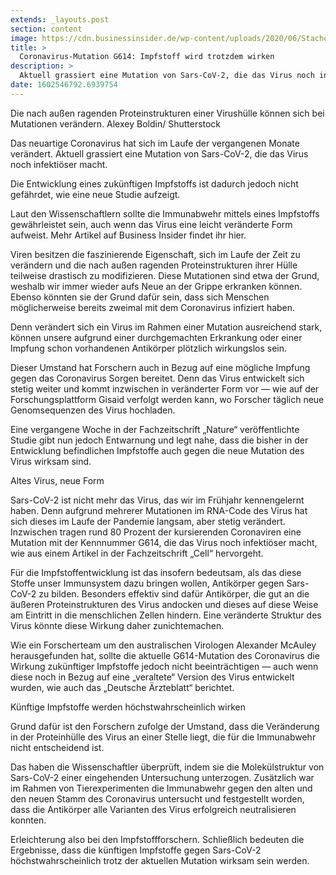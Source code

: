 ```yaml
--- 
extends: _layouts.post 
section: content 
image: https://cdn.businessinsider.de/wp-content/uploads/2020/06/Stacheln-Coronavirus.jpg 
title: > 
  Coronavirus-Mutation G614: Impfstoff wird trotzdem wirken 
description: > 
  Aktuell grassiert eine Mutation von Sars-CoV-2, die das Virus noch infektiöser macht.Laut den Wissenschaftlern sollte die Immunabwehr mittels eines Impfstoffs gewährleistet sein, auch wenn das Virus eine leicht veränderte Form aufweist.Viren besitzen die faszinierende Eigenschaft, sich im Laufe der Zeit zu verändern und die nach außen ragenden Proteinstrukturen ihrer Hülle teilweise drastisch zu modifizieren.Altes Virus, neue FormSars-CoV-2 ist nicht mehr das Virus, das wir im Frühjahr kennengelernt haben.Denn aufgrund mehrerer Mutationen im RNA-Code des Virus hat sich dieses im Laufe der Pandemie langsam, aber stetig verändert. 
date: 1602546792.6939754 
--- 
```

Die nach außen ragenden Proteinstrukturen einer Virushülle können sich bei Mutationen verändern. Alexey Boldin/ Shutterstock

Das neuartige Coronavirus hat sich im Laufe der vergangenen Monate verändert. Aktuell grassiert eine Mutation von Sars-CoV-2, die das Virus noch infektiöser macht.

Die Entwicklung eines zukünftigen Impfstoffs ist dadurch jedoch nicht gefährdet, wie eine neue Studie aufzeigt.

Laut den Wissenschaftlern sollte die Immunabwehr mittels eines Impfstoffs gewährleistet sein, auch wenn das Virus eine leicht veränderte Form aufweist. Mehr Artikel auf Business Insider findet ihr hier.

Viren besitzen die faszinierende Eigenschaft, sich im Laufe der Zeit zu verändern und die nach außen ragenden Proteinstrukturen ihrer Hülle teilweise drastisch zu modifizieren. Diese Mutationen sind etwa der Grund, weshalb wir immer wieder aufs Neue an der Grippe erkranken können. Ebenso könnten sie der Grund dafür sein, dass sich Menschen möglicherweise bereits zweimal mit dem Coronavirus infiziert haben.

Denn verändert sich ein Virus im Rahmen einer Mutation ausreichend stark, können unsere aufgrund einer durchgemachten Erkrankung oder einer Impfung schon vorhandenen Antikörper plötzlich wirkungslos sein.

Dieser Umstand hat Forschern auch in Bezug auf eine mögliche Impfung gegen das Coronavirus Sorgen bereitet. Denn das Virus entwickelt sich stetig weiter und kommt inzwischen in veränderter Form vor — wie auf der Forschungsplattform Gisaid verfolgt werden kann, wo Forscher täglich neue Genomsequenzen des Virus hochladen.

Eine vergangene Woche in der Fachzeitschrift „Nature“ veröffentlichte Studie gibt nun jedoch Entwarnung und legt nahe, dass die bisher in der Entwicklung befindlichen Impfstoffe auch gegen die neue Mutation des Virus wirksam sind.

Altes Virus, neue Form

Sars-CoV-2 ist nicht mehr das Virus, das wir im Frühjahr kennengelernt haben. Denn aufgrund mehrerer Mutationen im RNA-Code des Virus hat sich dieses im Laufe der Pandemie langsam, aber stetig verändert. Inzwischen tragen rund 80 Prozent der kursierenden Coronaviren eine Mutation mit der Kennnummer G614, die das Virus noch infektiöser macht, wie aus einem Artikel in der Fachzeitschrift „Cell“ hervorgeht.

Für die Impfstoffentwicklung ist das insofern bedeutsam, als das diese Stoffe unser Immunsystem dazu bringen wollen, Antikörper gegen Sars-CoV-2 zu bilden. Besonders effektiv sind dafür Antikörper, die gut an die äußeren Proteinstrukturen des Virus andocken und dieses auf diese Weise am Eintritt in die menschlichen Zellen hindern. Eine veränderte Struktur des Virus könnte diese Wirkung daher zunichtemachen.

Wie ein Forscherteam um den australischen Virologen Alexander McAuley herausgefunden hat, sollte die aktuelle G614-Mutation des Coronavirus die Wirkung zukünftiger Impfstoffe jedoch nicht beeinträchtigen — auch wenn diese noch in Bezug auf eine „veraltete“ Version des Virus entwickelt wurden, wie auch das „Deutsche Ärzteblatt“ berichtet.

Künftige Impfstoffe werden höchstwahrscheinlich wirken

Grund dafür ist den Forschern zufolge der Umstand, dass die Veränderung in der Proteinhülle des Virus an einer Stelle liegt, die für die Immunabwehr nicht entscheidend ist.

Das haben die Wissenschaftler überprüft, indem sie die Molekülstruktur von Sars-CoV-2 einer eingehenden Untersuchung unterzogen. Zusätzlich war im Rahmen von Tierexperimenten die Immunabwehr gegen den alten und den neuen Stamm des Coronavirus untersucht und festgestellt worden, dass die Antikörper alle Varianten des Virus erfolgreich neutralisieren konnten.

Erleichterung also bei den Impfstoffforschern. Schließlich bedeuten die Ergebnisse, dass die künftigen Impfstoffe gegen Sars-CoV-2 höchstwahrscheinlich trotz der aktuellen Mutation wirksam sein werden.